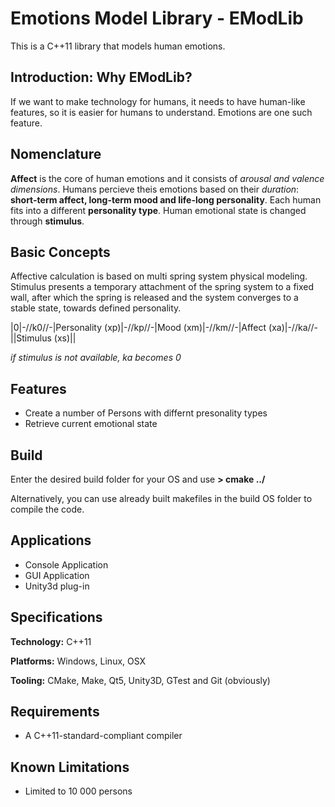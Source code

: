 # Emotions Model Library - EModLib

This is a C++11 library that models human emotions.

## Introduction: Why EModLib?

If we want to make technology for humans, it needs to have human-like features, so it is easier for humans to understand. Emotions are one such feature.

## Nomenclature

**Affect** is the core of human emotions and it consists of *arousal and valence dimensions*. Humans percieve theis emotions based on their *duration*: **short-term affect, long-term mood and life-long personality**. Each human fits into a different **personality type**. Human emotional state is changed through **stimulus**.

## Basic Concepts

Affective calculation is based on multi spring system physical modeling. Stimulus presents a temporary attachment of the spring system to a fixed wall, after which the spring is released and the system converges to a stable state, towards defined personality.
 
|0|-//k0//-|Personality (xp)|-//kp//-|Mood (xm)|-//km//-|Affect (xa)|-//ka//-||Stimulus (xs)||

*if stimulus is not available, ka becomes 0*

## Features

- Create a number of Persons with differnt presonality types
- Retrieve current emotional state

## Build

Enter the desired build folder for your OS and use **> cmake ../**

Alternatively, you can use already built makefiles in the build OS folder to compile the code.

## Applications

* Console Application
* GUI Application
* Unity3d plug-in

## Specifications

**Technology:** C++11

**Platforms:** Windows, Linux, OSX

**Tooling:** CMake, Make, Qt5, Unity3D, GTest and Git (obviously)

## Requirements

- A C++11-standard-compliant compiler

## Known Limitations

- Limited to 10 000 persons
